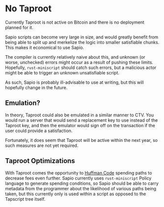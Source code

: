 # No Taproot

Currently Taproot is not active on Bitcoin and there is no deployment planned
for it.

Sapio scripts can become very large in size, and would greatly benefit from
being able to split up and merkelize the logic into smaller satisfiable
chunks. This makes it economical to use Sapio.

The compiler is currently relatively naive about this, and unknown (or worse,
unchecked) errors might occur as a result of pushing these limits. Hopefully,
`rust-miniscript` should catch such errors, but a malicious actor might be
able to trigger an unknown unsatisfiable script.

As such, Sapio is probably ill-advisable to use at writing, but this will
hopefully change in the future.

## Emulation?

In theory, Taproot could also be emulated in a similar manner to CTV. You
would run a server that would send a replacement key to use instead of the
Taproot key, and then the emulator would sign off on the transaction if the user
could provide a satisfaction.

Fortunately, it does seem that Taproot will be active within the next year,
so such measures are not yet required.

## Taproot Optimizations

With Taproot comes the opportunity to [Huffman
Code](https://en.wikipedia.org/wiki/Huffman_coding) spending paths to
decrease fees even further. Sapio currently uses `rust-miniscript` Policy
language to generate spending conditions, so Sapio should be able to carry
metadata from the programmer about the likelihood of various paths being
taken, but this currently only is used within a script as opposed to the
Tapscript tree itself.
